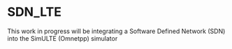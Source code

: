 # SDN_LTE
This work in progress will be integrating a Software Defined Network (SDN) into the SimULTE (Omnetpp) simulator
